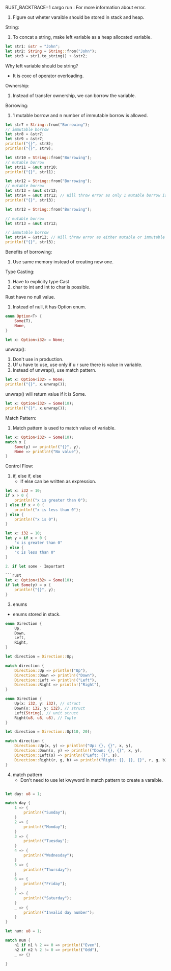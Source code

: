 RUST_BACKTRACE=1 cargo run : For more information about error.

1. Figure out wheter varaible should be stored in stack and heap.

String:

1. To concat a string, make left variable as a heap allocated variable.

```rust
let str1: &str = "John";
let str2: String = String::from("John");
let str3 = str1.to_string() + &str2;
```

Why left variable should be string?

-   It is coxc of operator overloading.

Ownership:

1. Instead of transfer ownership, we can borrow the variable.

Borrowing:

1. 1 mutable borrow and n number of immutable borrow is allowed.

```rust
let str7 = String::from("Borrowing");
// immutable borrow
let str8 = &str7;
let str9 = &str7;
println!("{}", str8);
println!("{}", str9);
```

```rust
let str10 = String::from("Borrowing");
// mutable borrow
let str11 = &mut str10;
println!("{}", str11);
```

```rust
let str12 = String::from("Borrowing");
// mutable borrow
let str13 = &mut str12;
let str14 = &mut str12; // Will throw error as only 1 mutable borrow is allowed.
println!("{}", str13);
```

```rust
let str12 = String::from("Borrowing");

// mutable borrow
let str13 = &mut str12;

// immutable borrow
let str14 = &str12; // Will throw error as either mutable or immutable borrow is allowed.
println!("{}", str13);
```

Benefits of borrowing:

1. Use same memory instead of creating new one.

Type Casting:

1. Have to explicity type Cast
2. char to int and int to char is possible.

Rust have no null value.

1. Instead of null, it has Option enum.

```rust
enum Option<T> {
    Some(T),
    None,
}
```

```rust
let x: Option<i32> = None;
```

unwrap():

1. Don't use in production.
2. Uf u have to use, use only if u r sure there is value in variable.
3. Instead of unwrap(), use match pattern.

```rust
let x: Option<i32> = None;
println!("{}", x.unwrap());
```

unwrap() will return value if it is Some.

```rust
let x: Option<i32> = Some(10);
println!("{}", x.unwrap());
```

Match Pattern:

1. Match pattern is used to match value of variable.

```rust
let x: Option<i32> = Some(10);
match x {
    Some(y) => println!("{}", y),
    None => println!("No value"),
}
```

Control Flow:

1. if, else if, else
    - If else can be written as expression.

```rust
let x: i32 = 10;
if x > 0 {
    println!("x is greater than 0");
} else if x < 0 {
    println!("x is less than 0");
} else {
    println!("x is 0");
}
```

````rust
let x: i32 = 10;
let y = if x > 0 {
    "x is greater than 0"
} else {
    "x is less than 0"
}

2. if let some - Important

```rust
let x: Option<i32> = Some(10);
if let Some(y) = x {
    println!("{}", y);
}
````

3. enums

-   enums stored in stack.

```rust
enum Direction {
    Up,
    Down,
    Left,
    Right,
}

let direction = Direction::Up;

match direction {
    Direction::Up => println!("Up"),
    Direction::Down => println!("Down"),
    Direction::Left => println!("Left"),
    Direction::Right => println!("Right"),
}


```

```rust
enum Direction {
    Up(x: i32, y: i32), // struct
    Down(x: i32, y: i32), // struct
    Left(String), // unit struct
    Right(u8, u8, u8), // Tuple
}

let direction = Direction::Up(10, 20);

match direction {
    Direction::Up(x, y) => println!("Up: {}, {}", x, y),
    Direction::Down(x, y) => println!("Down: {}, {}", x, y),
    Direction::Left(s) => println!("Left: {}", s),
    Direction::Right(r, g, b) => println!("Right: {}, {}, {}", r, g, b),
}

```

4. match pattern
    - Don't need to use let kwyword in match pattern to create a varaible.

```rust

let day: u8 = 1;

match day {
    1 => {
        println!("Sunday");
    }
    2 => {
        println!("Monday");
    }
    3 => {
        println!("Tuesday");
    }
    4 => {
        println!("Wednesday");
    }
    5 => {
        println!("Thursday");
    }
    6 => {
        println!("Friday");
    }
    7 => {
        println!("Saturday");
    }
    _ => {
        println!("Invalid day number");
    }
}

```

```rust
let num: u8 = 1;

match num {
    n1 if n1 % 2 == 0 => println!("Even"),
    n2 if n2 % 2 != 0 => println!("Odd"),
    _ => {}

}
```
